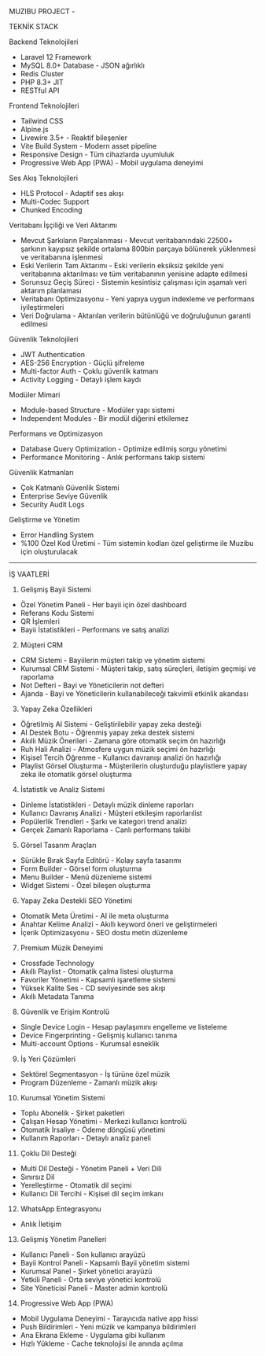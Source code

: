 MUZIBU PROJECT -

TEKNİK STACK

Backend Teknolojileri
- Laravel 12 Framework
- MySQL 8.0+ Database - JSON ağırlıklı
- Redis Cluster
- PHP 8.3+ JIT
- RESTful API

Frontend Teknolojileri
- Tailwind CSS
- Alpine.js
- Livewire 3.5+ - Reaktif bileşenler
- Vite Build System - Modern asset pipeline
- Responsive Design - Tüm cihazlarda uyumluluk
- Progressive Web App (PWA) - Mobil uygulama deneyimi

Ses Akış Teknolojileri
- HLS Protocol - Adaptif ses akışı
- Multi-Codec Support
- Chunked Encoding

Veritabanı İşçiliği ve Veri Aktarımı
- Mevcut Şarkıların Parçalanması - Mevcut veritabanındaki 22500+ şarkının kayıpsız şekilde ortalama 800bin parçaya bölünerek yüklenmesi ve veritabanına işlenmesi
- Eski Verilerin Tam Aktarımı - Eski verilerin eksiksiz şekilde yeni veritabanına aktarılması ve tüm veritabanının yenisine adapte edilmesi
- Sorunsuz Geçiş Süreci - Sistemin kesintisiz çalışması için aşamalı veri aktarım planlaması
- Veritabanı Optimizasyonu - Yeni yapıya uygun indexleme ve performans iyileştirmeleri
- Veri Doğrulama - Aktarılan verilerin bütünlüğü ve doğruluğunun garanti edilmesi

Güvenlik Teknolojileri
- JWT Authentication
- AES-256 Encryption - Güçlü şifreleme
- Multi-factor Auth - Çoklu güvenlik katmanı
- Activity Logging - Detaylı işlem kaydı

Modüler Mimari
- Module-based Structure - Modüler yapı sistemi
- Independent Modules - Bir modül diğerini etkilemez

Performans ve Optimizasyon
- Database Query Optimization - Optimize edilmiş sorgu yönetimi
- Performance Monitoring - Anlık performans takip sistemi

Güvenlik Katmanları
- Çok Katmanlı Güvenlik Sistemi
- Enterprise Seviye Güvenlik
- Security Audit Logs

Geliştirme ve Yönetim
- Error Handling System
- %100 Özel Kod Üretimi - Tüm sistemin kodları özel geliştirme ile Muzibu için oluşturulacak

---

İŞ VAATLERİ

1. Gelişmiş Bayii Sistemi
- Özel Yönetim Paneli - Her bayii için özel dashboard
- Referans Kodu Sistemi
- QR İşlemleri
- Bayii İstatistikleri - Performans ve satış analizi

2. Müşteri CRM
- CRM Sistemi - Bayiilerin müşteri takip ve yönetim sistemi
- Kurumsal CRM Sistemi - Müşteri takip, satış süreçleri, iletişim geçmişi ve raporlama
- Not Defteri - Bayi ve Yöneticilerin not defteri
- Ajanda - Bayi ve Yöneticilerin kullanabileceği takvimli etkinlik akandası

3. Yapay Zeka Özellikleri
- Öğretilmiş AI Sistemi - Geliştirilebilir yapay zeka desteği
- AI Destek Botu - Öğrenmiş yapay zeka destek sistemi
- Akıllı Müzik Önerileri - Zamana göre otomatik seçim ön hazırlığı
- Ruh Hali Analizi - Atmosfere uygun müzik seçimi ön hazırlığı
- Kişisel Tercih Öğrenme - Kullanıcı davranışı analizi ön hazırlığı
- Playlist Görsel Oluşturma - Müşterilerin oluşturduğu playlistlere yapay zeka ile otomatik görsel oluşturma

4. İstatistik ve Analiz Sistemi
- Dinleme İstatistikleri - Detaylı müzik dinleme raporları
- Kullanıcı Davranış Analizi - Müşteri etkileşim raporlarılist
- Popülerlik Trendleri - Şarkı ve kategori trend analizi
- Gerçek Zamanlı Raporlama - Canlı performans takibi

5. Görsel Tasarım Araçları
- Sürükle Bırak Sayfa Editörü - Kolay sayfa tasarımı
- Form Builder - Görsel form oluşturma
- Menu Builder - Menü düzenleme sistemi
- Widget Sistemi - Özel bileşen oluşturma

6. Yapay Zeka Destekli SEO Yönetimi
- Otomatik Meta Üretimi - AI ile meta oluşturma
- Anahtar Kelime Analizi - Akıllı keyword öneri ve geliştirmeleri
- İçerik Optimizasyonu - SEO dostu metin düzenleme

7. Premium Müzik Deneyimi
- Crossfade Technology
- Akıllı Playlist - Otomatik çalma listesi oluşturma
- Favoriler Yönetimi - Kapsamlı işaretleme sistemi
- Yüksek Kalite Ses - CD seviyesinde ses akışı
- Akıllı Metadata Tanıma

8. Güvenlik ve Erişim Kontrolü
- Single Device Login - Hesap paylaşımını engelleme ve listeleme
- Device Fingerprinting - Gelişmiş kullanıcı tanıma
- Multi-account Options - Kurumsal esneklik

9. İş Yeri Çözümleri
- Sektörel Segmentasyon - İş türüne özel müzik
- Program Düzenleme - Zamanlı müzik akışı

10. Kurumsal Yönetim Sistemi
- Toplu Abonelik - Şirket paketleri
- Çalışan Hesap Yönetimi - Merkezi kullanıcı kontrolü
- Otomatik İrsaliye - Ödeme döngüsü yönetimi
- Kullanım Raporları - Detaylı analiz paneli

11. Çoklu Dil Desteği
- Multi Dil Desteği - Yönetim Paneli + Veri Dili
- Sınırsız Dil
- Yerelleştirme - Otomatik dil seçimi
- Kullanıcı Dil Tercihi - Kişisel dil seçim imkanı

12. WhatsApp Entegrasyonu
- Anlık İletişim

13. Gelişmiş Yönetim Panelleri
- Kullanıcı Paneli - Son kullanıcı arayüzü
- Bayii Kontrol Paneli - Kapsamlı Bayii yönetim sistemi
- Kurumsal Panel - Şirket yönetici arayüzü
- Yetkili Paneli - Orta seviye yönetici kontrolü
- Site Yöneticisi Paneli - Master admin kontrolü

14. Progressive Web App (PWA)
- Mobil Uygulama Deneyimi - Tarayıcıda native app hissi
- Push Bildirimleri - Yeni müzik ve kampanya bildirimleri
- Ana Ekrana Ekleme - Uygulama gibi kullanım
- Hızlı Yükleme - Cache teknolojisi ile anında açılma
